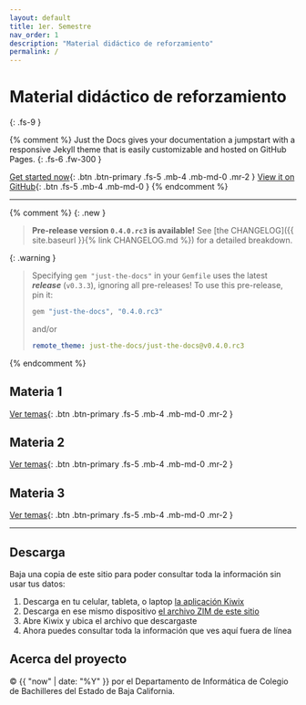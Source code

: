 ```yaml
---
layout: default
title: 1er. Semestre
nav_order: 1
description: "Material didáctico de reforzamiento"
permalink: /
---
```


# Material didáctico de reforzamiento
{: .fs-9 }

{% comment %}
Just the Docs gives your documentation a jumpstart with a responsive Jekyll theme that is easily customizable and hosted on GitHub Pages.
{: .fs-6 .fw-300 }

[Get started now](#getting-started){: .btn .btn-primary .fs-5 .mb-4 .mb-md-0 .mr-2 } [View it on GitHub](https://github.com/just-the-docs/just-the-docs){: .btn .fs-5 .mb-4 .mb-md-0 }
{% endcomment %}

---
{% comment %}
{: .new }
> **Pre-release version `0.4.0.rc3` is available!**
> See [the CHANGELOG]({{ site.baseurl }}{% link CHANGELOG.md %}) for a detailed breakdown.

{: .warning }
> Specifying `gem "just-the-docs"` in your `Gemfile` uses the latest ***release*** (`v0.3.3`), ignoring all pre-releases!
> To use this pre-release, pin it:
> ```ruby
> gem "just-the-docs", "0.4.0.rc3"
> ```
> and/or
> ```yaml
> remote_theme: just-the-docs/just-the-docs@v0.4.0.rc3
> ```
{% endcomment %}

## Materia 1

[Ver temas](materia-1){: .btn .btn-primary .fs-5 .mb-4 .mb-md-0 .mr-2 }

## Materia 2

[Ver temas](materia-2){: .btn .btn-primary .fs-5 .mb-4 .mb-md-0 .mr-2 }

## Materia 3

[Ver temas](materia-3){: .btn .btn-primary .fs-5 .mb-4 .mb-md-0 .mr-2 }

---

## Descarga

Baja una copia de este sitio para poder consultar toda la información sin usar tus datos:

1. Descarga en tu celular, tableta, o laptop [la aplicación Kiwix](https://www.kiwix.org/en/download/)
1. Descarga en ese mismo dispositivo [el archivo ZIM de este sitio](assets/demo-asesorias.zim)
1. Abre Kiwix y ubica el archivo que descargaste
1. Ahora puedes consultar toda la información que ves aquí fuera de línea

## Acerca del proyecto

&copy; {{ "now" | date: "%Y" }} por el Departamento de Informática de Colegio de Bachilleres del Estado de Baja California.